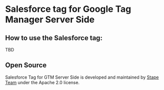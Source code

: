# Salesforce tag for Google Tag Manager Server Side


## How to use the Salesforce tag:

TBD

## Open Source

Salesforce Tag for GTM Server Side is developed and maintained by [Stape Team](https://stape.io/) under the Apache 2.0 license.
